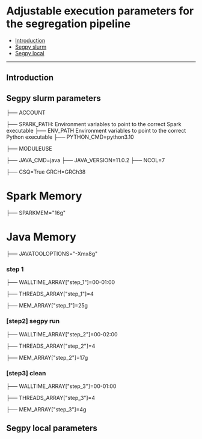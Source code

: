 # Adjustable execution parameters for the segregation pipeline
- [Introduction](#introduction)
- [Segpy slurm](#step-parameters)
- [Segpy local](#differential-gene-expression-contrast-matrices)
- - - -

## Introduction

## Segpy slurm parameters

├── ACCOUNT

├── SPARK_PATH: 
Environment variables to point to the correct Spark executable
├── ENV_PATH
Environment variables to point to the correct Python executable
├── PYTHON_CMD=python3.10

├── MODULEUSE

├── JAVA_CMD=java
├── JAVA_VERSION=11.0.2
├── NCOL=7

├── CSQ=True 
GRCH=GRCh38
# Spark Memory
├── SPARKMEM="16g"
# Java Memory
├── JAVATOOLOPTIONS="-Xmx8g"
###  step 1
├── WALLTIME_ARRAY["step_1"]=00-01:00 

├── THREADS_ARRAY["step_1"]=4

├── MEM_ARRAY["step_1"]=25g

### [step2] segpy run 
├── WALLTIME_ARRAY["step_2"]=00-02:00 

├── THREADS_ARRAY["step_2"]=4

├── MEM_ARRAY["step_2"]=17g

### [step3] clean 
├── WALLTIME_ARRAY["step_3"]=00-01:00 

├── THREADS_ARRAY["step_3"]=4

├── MEM_ARRAY["step_3"]=4g


## Segpy local parameters
